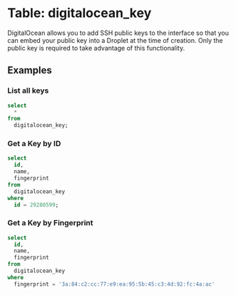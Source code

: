 # Table: digitalocean_key

DigitalOcean allows you to add SSH public keys to the interface so that you can
embed your public key into a Droplet at the time of creation. Only the public
key is required to take advantage of this functionality.

## Examples

### List all keys

```sql
select
  *
from
  digitalocean_key;
```

### Get a Key by ID

```sql
select
  id,
  name,
  fingerprint
from
  digitalocean_key
where
  id = 29280599;
```

### Get a Key by Fingerprint

```sql
select
  id,
  name,
  fingerprint
from
  digitalocean_key
where
  fingerprint = '3a:84:c2:cc:77:e9:ea:95:5b:45:c3:4d:92:fc:4a:ac'
```
